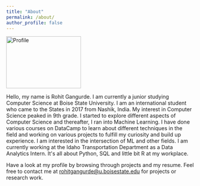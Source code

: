 ```yaml
---
title: "About"
permalink: /about/
author_profile: false
---
```

<img src="/images/avatar.jpg" alt="Profile"
     style= "float: middle;" width= "200" height= "140" />

Hello, my name is Rohit Gangurde. I am currently a junior studying Computer Science at Boise State University.
I am an international student who came to the States in 2017 from Nashik, India. My interest in Computer Science peaked in 9th grade. I started to explore different aspects of Computer Science and thereafter, I ran into Machine Learning. I have done various courses on DataCamp to learn about different techniques in the field and working on various projects to fulfill my curiosity and build up experience. I am interested in the intersection of ML and other fields. I am currently working at the Idaho Transportation Department as a Data Analytics Intern. It's all about Python, SQL and little bit R at my workplace.

Have a look at my profile by browsing through projects and my resume. Feel free to contact me at [rohitgangurde@u.boisestate.edu](mailto:rohitgangurde@u.boisestate.edu) for projects or research work. 
